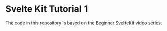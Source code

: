 # Svelte Kit Tutorial 1

The code in this repository is based on the
[Beginner SvelteKit](https://www.youtube.com/watch?v=F-7OIBSep4Y&list=PLtgYhHmUIr3qDB2eTzY-nuBH1W5tOK8a4)
video series.
